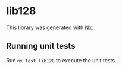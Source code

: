 # lib128

This library was generated with [Nx](https://nx.dev).

## Running unit tests

Run `nx test lib128` to execute the unit tests.
